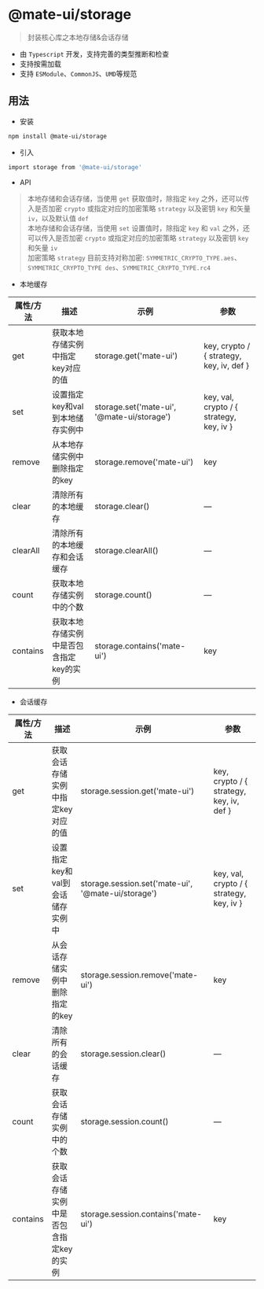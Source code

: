 # @mate-ui/storage
> 封装核心库之本地存储&会话存储

- 由 `Typescript` 开发，支持完善的类型推断和检查
- 支持按需加载
- 支持 `ESModule`、`CommonJS`、`UMD`等规范

## 用法
- 安装
```sh
npm install @mate-ui/storage
```
- 引入
```sh
import storage from '@mate-ui/storage'
```
- API
> 本地存储和会话存储，当使用 `get` 获取值时，除指定 `key` 之外，还可以传入是否加密 `crypto` 或指定对应的加密策略 `strategy` 以及密钥 `key` 和矢量 `iv`，以及默认值 `def` <br/>
> 本地存储和会话存储，当使用 `set` 设置值时，除指定 `key` 和 `val` 之外，还可以传入是否加密 `crypto` 或指定对应的加密策略 `strategy` 以及密钥 `key` 和矢量 `iv` <br/>
> 加密策略 `strategy` 目前支持对称加密: `SYMMETRIC_CRYPTO_TYPE.aes`、`SYMMETRIC_CRYPTO_TYPE des`、`SYMMETRIC_CRYPTO_TYPE.rc4`<br/>

- 本地缓存

|  属性/方法  | 描述 | 示例 | 参数 |
| ---------- | ---------- | ---------- | ---------- |
| get | 获取本地存储实例中指定key对应的值 | storage.get('mate-ui') | key, crypto / { strategy, key, iv, def } |
| set | 设置指定key和val到本地储存实例中 | storage.set('mate-ui', '@mate-ui/storage') | key, val, crypto / { strategy, key, iv } |
| remove | 从本地存储实例中删除指定的key | storage.remove('mate-ui') | key |
| clear | 清除所有的本地缓存 | storage.clear() | — |
| clearAll | 清除所有的本地缓存和会话缓存 | storage.clearAll() | — |
| count | 获取本地存储实例中的个数 | storage.count() | — |
| contains | 获取本地存储实例中是否包含指定key的实例 | storage.contains('mate-ui') | key |

- 会话缓存

|  属性/方法  | 描述 | 示例 | 参数 |
| ---------- | ---------- | ---------- | ---------- |
| get | 获取会话存储实例中指定key对应的值 | storage.session.get('mate-ui') | key, crypto / { strategy, key, iv, def } |
| set | 设置指定key和val到会话储存实例中 | storage.session.set('mate-ui', '@mate-ui/storage') | key, val, crypto / { strategy, key, iv } |
| remove | 从会话存储实例中删除指定的key | storage.session.remove('mate-ui') | key |
| clear | 清除所有的会话缓存 | storage.session.clear() | — |
| count | 获取会话存储实例中的个数 | storage.session.count() | — |
| contains | 获取会话存储实例中是否包含指定key的实例 | storage.session.contains('mate-ui') | key |

